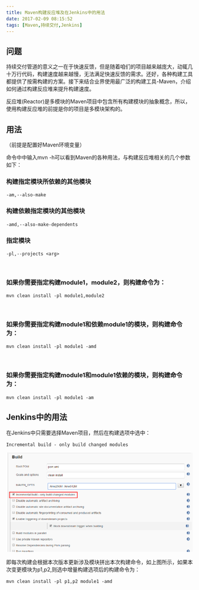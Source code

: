 ```yaml
---
title: Maven构建反应堆及在Jenkins中的用法
date: 2017-02-09 08:15:52
tags: [Maven,持续交付,Jenkins]
---
```


## 问题

持续交付管道的意义之一在于快速反馈，但是随着咱们的项目越来越庞大，动辄几十万行代码，构建速度越来越慢，无法满足快速反馈的需求。还好，各种构建工具都提供了按需构建的方案。接下来结合业界使用最广泛的构建工具-Maven，介绍如何通过构建反应堆来提升构建速度。

反应堆(Reactor)是多模块的Maven项目中包含所有构建模块的抽象概念，所以，使用构建反应堆的前提是你的项目是多模块架构的。

## 用法

（前提是配置好Maven环境变量）

命令中中输入mvn -h可以看到Maven的各种用法，与构建反应堆相关的几个参数如下：

### 构建指定模块所依赖的其他模块
<!-- more -->
```
-am,--also-make
```
     
### 构建依赖指定模块的其他模块

```
-amd,--also-make-dependents	  
```   

### 指定模块

```
-pl,--projects <arg>    
```
　　

### 如果你需要指定构建module1，module2，则构建命令为：

```　　
mvn clean install -pl module1,module2
```
　　

### 如果你需要指定构建module1和依赖module1的模块，则构建命令为：

```　
mvn clean install -pl module1 -amd
```
　　

### 如果你需要指定构建module1和module1依赖的模块，则构建命令为：

```
mvn clean install -pl module1 -am
```

## Jenkins中的用法

在Jenkins中只需要选择Maven项目，然后在构建选项中选中：

```
Incremental build - only build changed modules
```
 
![](https://raw.githubusercontent.com/AngryTester/blog/master/maven.png)


即每次构建会根据本次版本更新涉及模块拼出本次构建命令，如上图所示，如果本次变更模块为p1,p2,则选中增量构建选项后的构建命令为：


```
mvn clean install -pl p1,p2 module1 -amd
```

